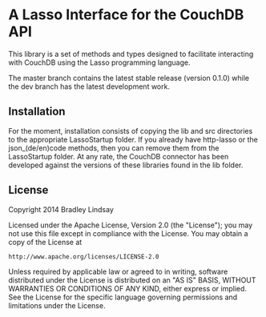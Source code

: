 # A Lasso Interface for the CouchDB API

This library is a set of methods and types designed to facilitate interacting
with CouchDB using the Lasso programming language.

The master branch contains the latest stable release (version 0.1.0) while the
dev branch has the latest development work.


## Installation

For the moment, installation consists of copying the lib and src directories to
the appropriate LassoStartup folder. If you already have http-lasso or the
json_(de/en)code methods, then you can remove them from the LassoStartup folder.
At any rate, the CouchDB connector has been developed against the versions of
these libraries found in the lib folder.


## License

Copyright 2014 Bradley Lindsay

Licensed under the Apache License, Version 2.0 (the "License");
you may not use this file except in compliance with the License.
You may obtain a copy of the License at

    http://www.apache.org/licenses/LICENSE-2.0

Unless required by applicable law or agreed to in writing, software
distributed under the License is distributed on an "AS IS" BASIS,
WITHOUT WARRANTIES OR CONDITIONS OF ANY KIND, either express or implied.
See the License for the specific language governing permissions and
limitations under the License.